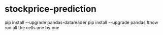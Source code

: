 # stockprice-prediction
pip install --upgrade pandas-datareader
pip install --upgrade pandas
#now run all the cells one by one
